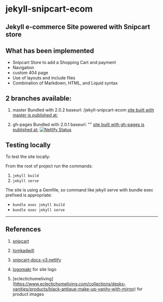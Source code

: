 # jekyll-snipcart-ecom

## Jekyll e-commerce Site powered with Snipcart store

## What has been implemented

* Snipcart Store to add a Shopping Cart and payment
* Navigation
* custom 404 page
* Use of layouts and include files 
* Combination of Markdown, HTML, and Liquid syntax

## 2 branches available:

1. master
   Bundled with 2.0.2
   baseurl: /jekyll-snipcart-ecom
   [site built with master is published at:](https://chrek.github.io/jekyll-snipcart-ecom/)

2. gh-pages
   Bundled with 2.0.1
   baseurl: ""
   [site built with gh-pages is published at:](https://jekyll-snipcart-ecom.netlify.com/#/)
   [![Netlify Status](https://api.netlify.com/api/v1/badges/a27e796d-f8c0-4a3d-90cd-2e6b42851612/deploy-status)](https://app.netlify.com/sites/jekyll-snipcart-ecom/deploys)

## Testing locally

To test the site locally:

From the root of project run the commands:

1. `jekyll build`
2. `jekyll serve`

The site is using a Gemfile, so command like jekyll serve with bundle exec prefixed is appropriate:

- `bundle exec jekyll build`
- `bundle exec jekyll serve`

<hr>

## References

1. [snipcart](https://snipcart.com/blog/jekyll-ecommerce-tutorial)

2. [tomkadwill](https://tomkadwill.com/2017/12/16/how-to-override-css-styles-in-jekyll.html)

3. [snipcart-docs-v3.netlify](https://snipcart-docs-v3.netlify.com/cart/v3/installation)

4. [logomakr](https://logomakr.com) for site logo

5. [eclectichomeliving]	(https://www.eclectichomeliving.com/collections/desks-vanities/products/black-antique-make-up-vanity-with-mirror) for product images